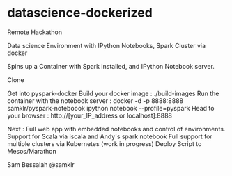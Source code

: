 datascience-dockerized
======================
Remote Hackathon

Data science Environment with IPython Notebooks, Spark Cluster via docker

Spins up a Container with Spark installed, and IPython Notebook server.

Clone


Get into pyspark-docker
Build your docker image  : ./build-images
Run the container with the notebook server : docker -d -p 8888:8888 samklr/pyspark-noteboook ipython notebook --profile=pyspark
Head to your browser : http://[your_IP_address or localhost]:8888


Next :
   Full web app with embedded notebooks and control of environments.
   Support for Scala via iscala and Andy's spark notebook
   Full support for multiple clusters via Kubernetes (work in progress)
   Deploy Script to Mesos/Marathon



Sam Bessalah
@samklr

